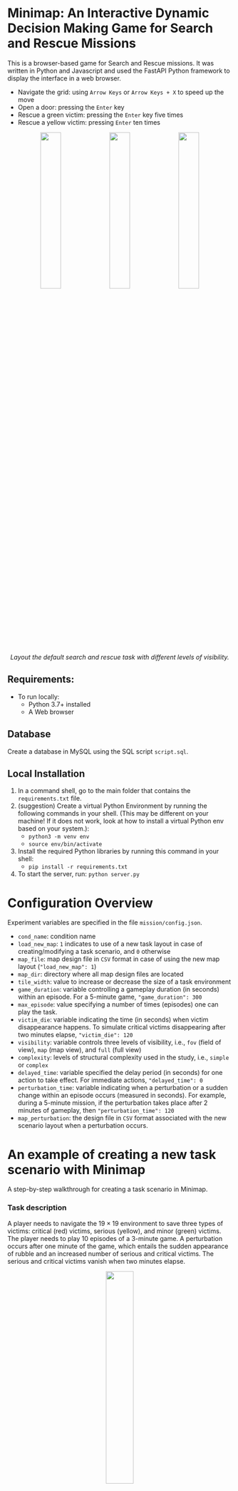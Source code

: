 # Minimap: An Interactive Dynamic Decision Making Game for Search and Rescue Missions
This is a browser-based game for Search and Rescue missions. It was written in Python and Javascript and used the FastAPI Python framework to display the interface in a web browser. 

- Navigate the grid: using `Arrow Keys` or `Arrow Keys + X` to speed up the move
- Open a door: pressing the `Enter` key
- Rescue a green victim: pressing the `Enter` key five times
- Rescue a yellow victim: pressing `Enter` ten times

<p align="center">
  <img src="./images/fullview.gif" width="30%"> 
  <img src="./images/mapview.gif" width="30%"> 
  <img src="./images/fov.gif" width="30%"> <br/>
  <i>Layout the default search and rescue task with different levels of visibility.</i>
</p>

## Requirements:
- To run locally:
    - Python 3.7+ installed
    - A Web browser

## Database
Create a database in MySQL using the SQL script `script.sql`.

## Local Installation
1. In a command shell, go to the main folder that contains the `requirements.txt` file.
2. (suggestion) Create a virtual Python Environment by running the following commands in your shell. (This may be different on your machine! If it does not work, look at how to install a virtual Python env based on your system.):
    - `python3 -m venv env`
    - `source env/bin/activate`
3. Install the required Python libraries by running this command in your shell:
    - `pip install -r requirements.txt`
4. To start the server, run: `python server.py`

# Configuration Overview
Experiment variables are specified in the file `mission/config.json`.

- `cond_name`: condition name
- `load_new_map`: `1` indicates to use of a new task layout in case of creating/modifying a task scenario, and `0` otherwise
- `map_file`: map design file in `CSV` format in case of using the new map layout (`"load_new_map": 1`)
- `map_dir`: directory where all map design files are located
- `tile_width`: value to increase or decrease the size of a task environment
- `game_duration`: variable controlling a gameplay duration (in seconds) within an episode. For a 5-minute game, `"game_duration": 300`
- `max_episode`: value specifying a number of times (episodes) one can play the task. 
- `victim_die`: variable indicating the time (in seconds) when victim disappearance happens. To simulate critical victims disappearing after two minutes elapse, `"victim_die": 120`
- `visibility`: variable controls three levels of visibility, i.e., `fov` (field of view), `map` (map view), and `full` (full view)
- `complexity`: levels of structural complexity used in the study, i.e., `simple` or `complex`
- `delayed_time`: variable specified the delay period (in seconds) for one action to take effect. For immediate actions, `"delayed_time": 0`
- `perturbation_time`: variable indicating when a perturbation or a sudden change within an episode occurs (measured in seconds). For example, during a 5-minute mission, if the perturbation takes place after 2 minutes of gameplay, then `"perturbation_time": 120`
- `map_perturbation`: the design file in `CSV` format associated with the new scenario layout when a perturbation occurs.


# An example of creating a new task scenario with Minimap
A step-by-step walkthrough for creating a task scenario in Minimap.
### Task description
A player needs to navigate the $19 \times 19$ environment to save three types of victims: critical (red) victims, serious (yellow), and minor (green) victims. The player needs to play 10 episodes of a 3-minute game. A perturbation occurs after one minute of the game, which entails the sudden appearance of rubble and an increased number of serious and critical victims. The serious and critical victims vanish when two minutes elapse.

<p align="center">
  <img src="./images/newtask.gif" width="35%"> <br/>
  <i>New task scenario</i>
</p>


## Step 1: Creating the environment layout
Create a map design file in the Excel configuration and save it in the CSV format (e.g., `map_design_c.csv`). Put the CSV design file in the folder 
`mission/static/`.

<p align="center">
  <img src="./images/design.png" width="50%"> <br/>
  <i>Illustration of map design Excel and CSV format for the new scenario</i>
</p>

The code number of each object in the environment, together with their associated action and reward, is determined in the following table. 

| Num | Name   | Press | Reward |
|:---:|--------|-------|--------|
|  1  | wall   | 0     | 0      |
|  2  | door   | 1     | 0      |
|  3  | green  | 5     | 10     |
|  4  | blue   | 15    | 10     |
|  5  | red    | 20    | 60     |
|  6  | yellow | 10    | 30     |
|  7  | other  | 0     | 0      |
|  8  | agent  | 0     | 0      |
|  9  | rubble | 5     | 0      |

The reward for obtaining each object and the number of keystrokes required for such action is defined in the column `Press` and `Reward`. For instance, to adjust the value of saving the green object to 12 points (instead of 10 points) and the number of key presses needed is 7, change the third row in the table as follows:

| Num | Name   | Press | Reward |
|:---:|--------|-------|--------|
|  3  | green  | 7     | 12     |

## Step 2: Adding perturbations
To simulate a sudden change in the environment within a game, design a new setting when the perturbation happens in the Excel file. Save the design file in the CSV format (e.g., `map_perturbation_c.csv`) and place it in the folder `mission/static/`.

<p align="center">
  <img src="./images/perturbation.png" width="50%"> <br/>
  <i>Illustration of map design Excel and CSV format for the new setting after the perturbation</i>
</p>

## Step 3: Configurating experiment parameters
Adjust the file `mission/config.json` as the following
```
    "load_new_map": 1,
    "map_file": "map_design_c.csv",
    "map_dir": "mission/static/data/",
    "tile_width": 20,
    "game_duration": 180,
    "max_episode": 10,
    "victim_die": 120,
    "visibility": "full",
    "delayed_time": 1000,
    "perturbation_time": 60,
    "map_perturbation": "map_perturbation_c.csv"
```

## Step 4: Running the task
Start the server by typing:
```
python server.py
```

Once the server is started, launch the new task scenario by connecting to:
```
http://0.0.0.0:5700/minimap?uid=XX
```
## Step 5:

Replay the recorded data files by entering:

```
http://0.0.0.0:5700/replay
```

Then select the data file to display the playback:

<p align="center">
  <img src="./images/replay.gif" width="30%"> <br/>
  <i>Illustration of the replay function with the new task scenario</i>
</p>

## Further Issues and questions
If you have issues or questions, don't hesitate to contact [Ngoc Nguyen](https://ngocntkt.github.io) at ngocnt@cmu.edu.
